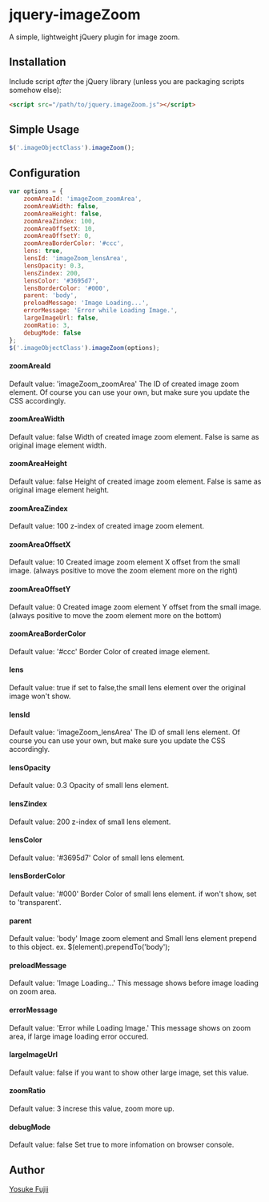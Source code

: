 jquery-imageZoom
================

A simple, lightweight jQuery plugin for image zoom.

## Installation

Include script *after* the jQuery library (unless you are packaging scripts somehow else):

```html
<script src="/path/to/jquery.imageZoom.js"></script>
```

## Simple Usage

```javascript
$('.imageObjectClass').imageZoom();
```

## Configuration

```javascript
var options = {
    zoomAreaId: 'imageZoom_zoomArea',
    zoomAreaWidth: false,
    zoomAreaHeight: false,
    zoomAreaZindex: 100,
    zoomAreaOffsetX: 10,
    zoomAreaOffsetY: 0,
    zoomAreaBorderColor: '#ccc',
    lens: true,
    lensId: 'imageZoom_lensArea',
    lensOpacity: 0.3,
    lensZindex: 200,
    lensColor: '#3695d7',
    lensBorderColor: '#000',
    parent: 'body',
    preloadMessage: 'Image Loading...',
    errorMessage: 'Error while Loading Image.',
    largeImageUrl: false,
    zoomRatio: 3,
    debugMode: false
};
$('.imageObjectClass').imageZoom(options);
```
#### zoomAreaId
Default value: 'imageZoom_zoomArea'
The ID of created image zoom element. Of course you can use your own, but make sure you update the CSS accordingly.

#### zoomAreaWidth
Default value: false
Width of created image zoom element. False is same as original image element width.

#### zoomAreaHeight
Default value: false
Height of created image zoom element. False is same as original image element height.

#### zoomAreaZindex
Default value: 100
z-index of created image zoom element.

#### zoomAreaOffsetX
Default value: 10
Created image zoom element X offset from the small image. (always positive to move the zoom element more on the right)

#### zoomAreaOffsetY
Default value: 0
Created image zoom element Y offset from the small image. (always positive to move the zoom element more on the bottom)

#### zoomAreaBorderColor
Default value: '#ccc'
Border Color of created image element.

#### lens
Default value: true
if set to false,the small lens element over the original image won't show.

#### lensId
Default value: 'imageZoom_lensArea'
The ID of small lens element. Of course you can use your own, but make sure you update the CSS accordingly.

#### lensOpacity
Default value: 0.3
Opacity of small lens element.

#### lensZindex
Default value: 200
z-index of small lens element.

#### lensColor
Default value: '#3695d7'
Color of small lens element.

#### lensBorderColor
Default value: '#000'
Border Color of small lens element. if won't show, set to 'transparent'.

#### parent
Default value: 'body'
Image zoom element and Small lens element prepend to this object.
ex.  $(element).prependTo('body');

#### preloadMessage
Default value: 'Image Loading...'
This message shows before image loading on zoom area.

#### errorMessage
Default value: 'Error while Loading Image.'
This message shows on zoom area, if large image loading error occured.

#### largeImageUrl
Default value: false
if you want to show other large image, set this value.

#### zoomRatio
Default value: 3
increse this value, zoom more up.

#### debugMode
Default value: false
Set true to more infomation on browser console.




## Author

[Yosuke Fujii](https://github.com/yskfj)


